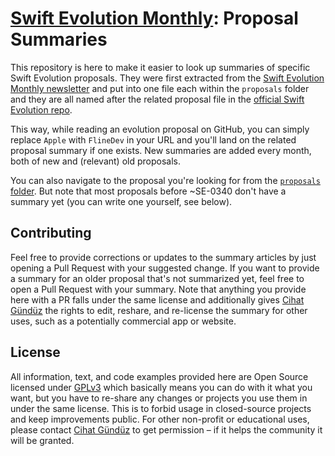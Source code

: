 # [Swift Evolution Monthly](https://swiftevolution.substack.com/?ref=github.com): Proposal Summaries

This repository is here to make it easier to look up summaries of specific Swift Evolution proposals. They were first extracted from the [Swift Evolution Monthly newsletter](https://swiftevolution.substack.com/?ref=github.com) and put into one file each within the `proposals` folder and they are all named after the related proposal file in the [official Swift Evolution repo](https://github.com/apple/swift-evolution).

This way, while reading an evolution proposal on GitHub, you can simply replace `Apple` with `FlineDev` in your URL and you'll land on the related proposal summary if one exists. New summaries are added every month, both of new and (relevant) old proposals.

You can also navigate to the proposal you're looking for from the [`proposals` folder](https://github.com/FlineDev/swift-evolution/tree/main/proposals). But note that most proposals before ~SE-0340 don't have a summary yet (you can write one yourself, see below).

## Contributing

Feel free to provide corrections or updates to the summary articles by just opening a Pull Request with your suggested change. If you want to provide a summary for an older proposal that's not summarized yet, feel free to open a Pull Request with your summary. Note that anything you provide here with a PR falls under the same license and additionally gives [Cihat Gündüz](https://twitter.com/Jeehut) the rights to edit, reshare, and re-license the summary for other uses, such as a potentially commercial app or website.

## License

All information, text, and code examples provided here are Open Source licensed under [GPLv3](https://choosealicense.com/licenses/gpl-3.0/) which basically means you can do with it what you want, but you have to re-share any changes or projects you use them in under the same license. This is to forbid usage in closed-source projects and keep improvements public. For other non-profit or educational uses, please contact [Cihat Gündüz](license@fline.dev) to get permission – if it helps the community it will be granted.
